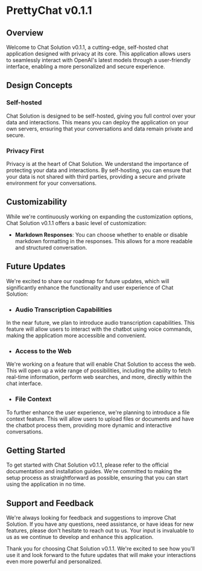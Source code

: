 # PrettyChat v0.1.1

## Overview

Welcome to Chat Solution v0.1.1, a cutting-edge, self-hosted chat application designed with privacy at its core. This application allows users to seamlessly interact with OpenAI's latest models through a user-friendly interface, enabling a more personalized and secure experience.

## Design Concepts

### Self-hosted

Chat Solution is designed to be self-hosted, giving you full control over your data and interactions. This means you can deploy the application on your own servers, ensuring that your conversations and data remain private and secure.

### Privacy First

Privacy is at the heart of Chat Solution. We understand the importance of protecting your data and interactions. By self-hosting, you can ensure that your data is not shared with third parties, providing a secure and private environment for your conversations.

## Customizability

While we're continuously working on expanding the customization options, Chat Solution v0.1.1 offers a basic level of customization:

- **Markdown Responses**: You can choose whether to enable or disable markdown formatting in the responses. This allows for a more readable and structured conversation.

## Future Updates

We're excited to share our roadmap for future updates, which will significantly enhance the functionality and user experience of Chat Solution:

- ### Audio Transcription Capabilities

In the near future, we plan to introduce audio transcription capabilities. This feature will allow users to interact with the chatbot using voice commands, making the application more accessible and convenient.

- ### Access to the Web

We're working on a feature that will enable Chat Solution to access the web. This will open up a wide range of possibilities, including the ability to fetch real-time information, perform web searches, and more, directly within the chat interface.

- ### File Context

To further enhance the user experience, we're planning to introduce a file context feature. This will allow users to upload files or documents and have the chatbot process them, providing more dynamic and interactive conversations.

## Getting Started

To get started with Chat Solution v0.1.1, please refer to the official documentation and installation guides. We're committed to making the setup process as straightforward as possible, ensuring that you can start using the application in no time.

## Support and Feedback

We're always looking for feedback and suggestions to improve Chat Solution. If you have any questions, need assistance, or have ideas for new features, please don't hesitate to reach out to us. Your input is invaluable to us as we continue to develop and enhance this application.

Thank you for choosing Chat Solution v0.1.1. We're excited to see how you'll use it and look forward to the future updates that will make your interactions even more powerful and personalized.